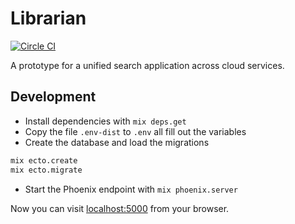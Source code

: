 # Librarian

[![Circle CI](https://circleci.com/gh/philippkueng/librarian/tree/master.svg?style=svg)](https://circleci.com/gh/philippkueng/librarian/tree/master)

A prototype for a unified search application across cloud services.

## Development

* Install dependencies with `mix deps.get`
* Copy the file `.env-dist` to `.env` all fill out the variables
* Create the database and load the migrations

```bash
mix ecto.create
mix ecto.migrate
```

* Start the Phoenix endpoint with `mix phoenix.server`

Now you can visit [localhost:5000](http://localhost:5000/) from your browser.

